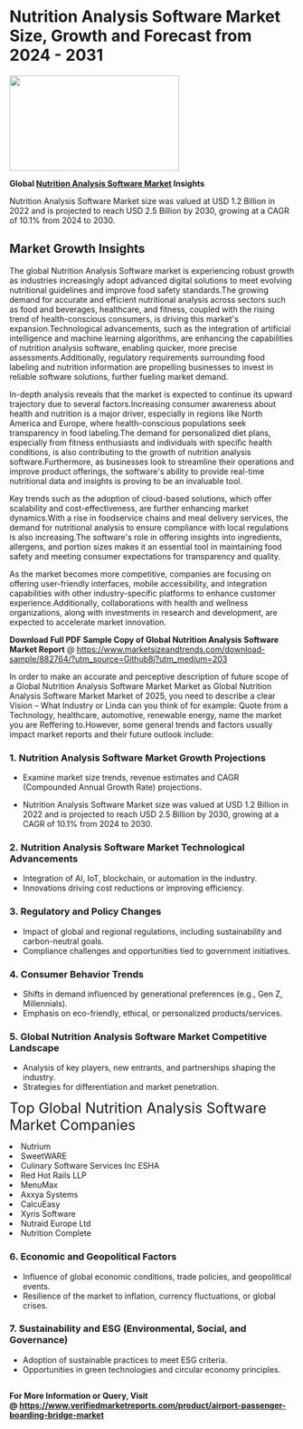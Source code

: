 <H1>Nutrition Analysis Software Market Size, Growth and Forecast from 2024 - 2031</H1><img class="aligncenter size-medium wp-image-584254" src="https://thirdeyenews.in/wp-content/uploads/2024/09/Global-Market-Research-300x168.jpeg" alt="" width="300" height="168" /><p><strong>Global&nbsp;<a href="https://www.marketsizeandtrends.com/download-sample/882764/?utm_source=Github8j?utm_medium=203">Nutrition Analysis Software Market</a> Insights</strong></p><p>Nutrition Analysis Software Market size was valued at USD 1.2 Billion in 2022 and is projected to reach USD 2.5 Billion by 2030, growing at a CAGR of 10.1% from 2024 to 2030.</p><p><h2>Market Growth Insights</h2> <p>The global Nutrition Analysis Software market is experiencing robust growth as industries increasingly adopt advanced digital solutions to meet evolving nutritional guidelines and improve food safety standards.The growing demand for accurate and efficient nutritional analysis across sectors such as food and beverages, healthcare, and fitness, coupled with the rising trend of health-conscious consumers, is driving this market's expansion.Technological advancements, such as the integration of artificial intelligence and machine learning algorithms, are enhancing the capabilities of nutrition analysis software, enabling quicker, more precise assessments.Additionally, regulatory requirements surrounding food labeling and nutrition information are propelling businesses to invest in reliable software solutions, further fueling market demand.</p> <p>In-depth analysis reveals that the market is expected to continue its upward trajectory due to several factors.Increasing consumer awareness about health and nutrition is a major driver, especially in regions like North America and Europe, where health-conscious populations seek transparency in food labeling.The demand for personalized diet plans, especially from fitness enthusiasts and individuals with specific health conditions, is also contributing to the growth of nutrition analysis software.Furthermore, as businesses look to streamline their operations and improve product offerings, the software's ability to provide real-time nutritional data and insights is proving to be an invaluable tool.</p> <p>Key trends such as the adoption of cloud-based solutions, which offer scalability and cost-effectiveness, are further enhancing market dynamics.With a rise in foodservice chains and meal delivery services, the demand for nutritional analysis to ensure compliance with local regulations is also increasing.The software's role in offering insights into ingredients, allergens, and portion sizes makes it an essential tool in maintaining food safety and meeting consumer expectations for transparency and quality.</p> <p>As the market becomes more competitive, companies are focusing on offering user-friendly interfaces, mobile accessibility, and integration capabilities with other industry-specific platforms to enhance customer experience.Additionally, collaborations with health and wellness organizations, along with investments in research and development, are expected to accelerate market innovation.</p> <p><span class=""><strong>Download Full PDF Sample Copy of Global Nutrition Analysis Software Market Report</strong> @ <a href="https://www.marketsizeandtrends.com/download-sample/882764/?utm_source=Github8j?utm_medium=203" target="_blank">https://www.marketsizeandtrends.com/download-sample/882764/?utm_source=Github8j?utm_medium=203</a></span></p><p>In order to make an accurate and perceptive description of future scope of a Global&nbsp;Nutrition Analysis Software Market Market as Global&nbsp;Nutrition Analysis Software Market Market of 2025, you need to describe a clear Vision &ndash; What Industry or Linda can you think of for example: Quote from a Technology, healthcare, automotive, renewable energy, name the market you are Reffering to.However, some general trends and factors usually impact market reports and their future outlook include:</p><h3>1.&nbsp;<strong>Nutrition Analysis Software Market Growth Projections</strong></h3><ul><li>Examine market size trends, revenue estimates and CAGR (Compounded Annual Growth Rate) projections.</li><li><p>Nutrition Analysis Software Market size was valued at USD 1.2 Billion in 2022 and is projected to reach USD 2.5 Billion by 2030, growing at a CAGR of 10.1% from 2024 to 2030.</p></li></ul><h3>2.&nbsp;<strong>Nutrition Analysis Software Market Technological Advancements</strong></h3><ul><li>Integration of AI, IoT, blockchain, or automation in the industry.</li><li>Innovations driving cost reductions or improving efficiency.</li></ul><h3>3.&nbsp;<strong>Regulatory and Policy Changes</strong></h3><ul><li>Impact of global and regional regulations, including sustainability and carbon-neutral goals.</li><li>Compliance challenges and opportunities tied to government initiatives.</li></ul><h3>4.&nbsp;<strong>Consumer Behavior Trends</strong></h3><ul><li>Shifts in demand influenced by generational preferences (e.g., Gen Z, Millennials).</li><li>Emphasis on eco-friendly, ethical, or personalized products/services.</li></ul><h3>5.&nbsp;<strong>Global Nutrition Analysis Software Market Competitive Landscape</strong></h3><ul><li>Analysis of key players, new entrants, and partnerships shaping the industry.</li><li>Strategies for differentiation and market penetration.</li></ul><p data-pm-slice="1 1 []"><span style="color: inherit; font-family: inherit; font-size: 25px;">Top Global Nutrition Analysis Software Market Companies</span></p><div class="" data-test-id=""><p><li>Nutrium</li><li> SweetWARE</li><li> Culinary Software Services Inc ESHA</li><li> Red Hot Rails LLP</li><li> MenuMax</li><li> Axxya Systems</li><li> CalcuEasy</li><li> Xyris Software</li><li> Nutraid Europe Ltd</li><li> Nutrition Complete</li></p></div><h3>6.&nbsp;<strong>Economic and Geopolitical Factors</strong></h3><ul><li>Influence of global economic conditions, trade policies, and geopolitical events.</li><li>Resilience of the market to inflation, currency fluctuations, or global crises.</li></ul><h3>7.&nbsp;<strong>Sustainability and ESG (Environmental, Social, and Governance)</strong></h3><ul><li>Adoption of sustainable practices to meet ESG criteria.</li><li>Opportunities in green technologies and circular economy principles.</li></ul><h2><strong style="font-size: 14px;">For More Information or Query, Visit @&nbsp;</strong><a style="background-color: #ffffff; font-size: 14px;" href="https://www.marketsizeandtrends.com/report/nutrition-analysis-software-market/" target="_blank">https://www.verifiedmarketreports.com/product/airport-passenger-boarding-bridge-market</a></h2>